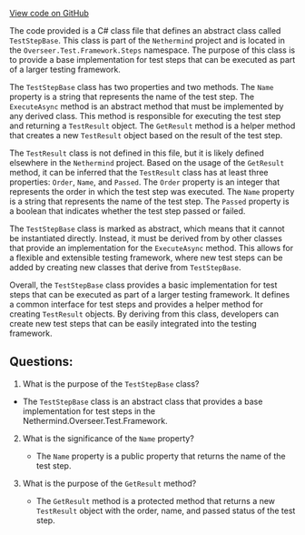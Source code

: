 [View code on GitHub](https://github.com/NethermindEth/nethermind/src/Nethermind/Nethermind.Overseer.Test/Framework/Steps/TestStepBase.cs)

The code provided is a C# class file that defines an abstract class called `TestStepBase`. This class is part of the `Nethermind` project and is located in the `Overseer.Test.Framework.Steps` namespace. The purpose of this class is to provide a base implementation for test steps that can be executed as part of a larger testing framework.

The `TestStepBase` class has two properties and two methods. The `Name` property is a string that represents the name of the test step. The `ExecuteAsync` method is an abstract method that must be implemented by any derived class. This method is responsible for executing the test step and returning a `TestResult` object. The `GetResult` method is a helper method that creates a new `TestResult` object based on the result of the test step.

The `TestResult` class is not defined in this file, but it is likely defined elsewhere in the `Nethermind` project. Based on the usage of the `GetResult` method, it can be inferred that the `TestResult` class has at least three properties: `Order`, `Name`, and `Passed`. The `Order` property is an integer that represents the order in which the test step was executed. The `Name` property is a string that represents the name of the test step. The `Passed` property is a boolean that indicates whether the test step passed or failed.

The `TestStepBase` class is marked as abstract, which means that it cannot be instantiated directly. Instead, it must be derived from by other classes that provide an implementation for the `ExecuteAsync` method. This allows for a flexible and extensible testing framework, where new test steps can be added by creating new classes that derive from `TestStepBase`.

Overall, the `TestStepBase` class provides a basic implementation for test steps that can be executed as part of a larger testing framework. It defines a common interface for test steps and provides a helper method for creating `TestResult` objects. By deriving from this class, developers can create new test steps that can be easily integrated into the testing framework.
## Questions: 
 1. What is the purpose of the `TestStepBase` class?
   - The `TestStepBase` class is an abstract class that provides a base implementation for test steps in the Nethermind.Overseer.Test.Framework.

2. What is the significance of the `Name` property?
   - The `Name` property is a public property that returns the name of the test step.

3. What is the purpose of the `GetResult` method?
   - The `GetResult` method is a protected method that returns a new `TestResult` object with the order, name, and passed status of the test step.